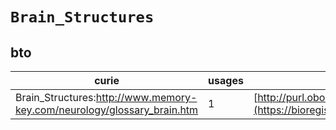 # `Brain_Structures`

## bto

| curie                                                                   |   usages | nodes                                                                                                           |
|-------------------------------------------------------------------------|----------|-----------------------------------------------------------------------------------------------------------------|
| Brain_Structures:http://www.memory-key.com/neurology/glossary_brain.htm |        1 | [http://purl.obolibrary.org/obo/BTO:0004379](https://bioregistry.io/http://purl.obolibrary.org/obo/BTO:0004379) |
